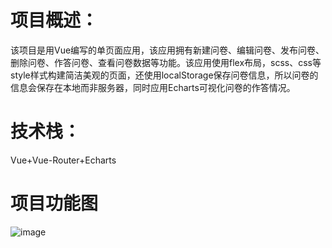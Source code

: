 # 项目概述：
该项目是用Vue编写的单页面应用，该应用拥有新建问卷、编辑问卷、发布问卷、删除问卷、作答问卷、查看问卷数据等功能。该应用使用flex布局，scss、css等style样式构建简洁美观的页面，还使用localStorage保存问卷信息，所以问卷的信息会保存在本地而非服务器，同时应用Echarts可视化问卷的作答情况。
# 技术栈：
Vue+Vue-Router+Echarts
# 项目功能图
![image](https://user-images.githubusercontent.com/51529495/129285357-efbadb94-7680-49af-be94-484ed2870b99.png)





